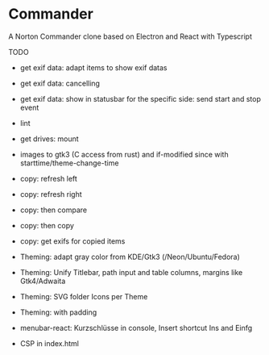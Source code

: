 # Commander
A Norton Commander clone based on Electron and React with Typescript

TODO
* get exif data: adapt items to show exif datas
* get exif data: cancelling
* get exif data: show in statusbar for the specific side: send start and stop event

* lint

* get drives: mount
* images to gtk3 (C access from rust) and if-modified since with starttime/theme-change-time

* copy: refresh left 
* copy: refresh right 
* copy: then compare
* copy: then copy
* copy: get exifs for copied items

* Theming: adapt gray color from KDE/Gtk3 (/Neon/Ubuntu/Fedora)
* Theming: Unify Titlebar, path input and table columns, margins like Gtk4/Adwaita
* Theming: SVG folder Icons per Theme
* Theming: <tr> with padding 

* menubar-react: Kurzschlüsse in console, Insert shortcut Ins and Einfg

* CSP in index.html

